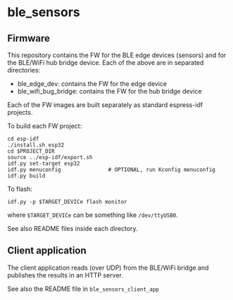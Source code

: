 # ble_sensors

## Firmware

This repository contains the FW for the BLE edge devices (sensors) and for the
BLE/WiFi hub bridge device. Each of the above are in separated directories:

 - ble_edge_dev: contains the FW for the edge device
 - ble_wifi_bug_bridge: contains the FW for the hub bridge device

Each of the FW images are built separately as standard espress-idf projects.

To build each FW project:
```
cd esp-idf
./install.sh esp32
cd $PROJECT_DIR
source ../esp-idf/export.sh
idf.py set-target esp32
idf.py menuconfig               # OPTIONAL, run Kconfig menuconfig
idf.py build
```

To flash:
```
idf.py -p $TARGET_DEVICe flash monitor
```
where `$TARGET_DEVICe` can be something like `/dev/ttyUSB0`.

See also README files inside each directory.

## Client application

The client application reads (over UDP) from the BLE/WiFi bridge and publishes
the results in an HTTP server.

See also the README file in `ble_sensors_client_app`
